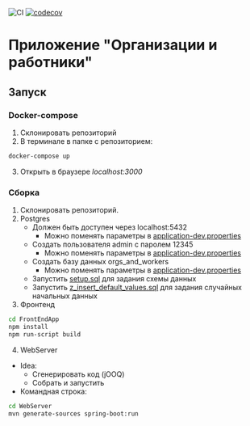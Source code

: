 ![CI](https://github.com/ankokovin/Fullstack-Test/workflows/CI/badge.svg) [![codecov](https://codecov.io/gh/ankokovin/Fullstack-Test/branch/master/graph/badge.svg)](https://codecov.io/gh/ankokovin/Fullstack-Test)

# Приложение "Организации и работники"

## Запуск

### Docker-compose

1. Склонировать репозиторий
2. В терминале в папке с репозиторием:
```bash
docker-compose up 
```
3. Открыть в браузере _localhost:3000_

### Сборка

1. Склонировать репозиторий.
2. Postgres
    - Должен быть доступен через localhost:5432
      - Можно поменять параметры в [application-dev.properties](https://github.com/ankokovin/Fullstack-Test/blob/master/WebServer/src/main/resources/application-dev.properties)
    - Создать пользователя admin c паролем 12345
      - Можно поменять параметры в [application-dev.properties](https://github.com/ankokovin/Fullstack-Test/blob/master/WebServer/src/main/resources/application-dev.properties)
    - Создать базу данных orgs_and_workers
      - Можно поменять параметры в [application-dev.properties](https://github.com/ankokovin/Fullstack-Test/blob/master/WebServer/src/main/resources/application-dev.properties)
    - Запустить [setup.sql](https://github.com/ankokovin/Fullstack-Test/blob/master/postgres/setup/setup.sql) для задания схемы данных
    - Запустить [z_insert_default_values.sql](https://github.com/ankokovin/Fullstack-Test/blob/master/postgres/setup/z_insert_default_values.sql) для задания случайных начальных данных
3. Фронтенд
```bash
cd FrontEndApp
npm install
npm run-script build
```
4. WebServer
- Idea:
    - Сгенерировать код (jOOQ)
    - Собрать и запустить
- Командная строка:
```bash    
cd WebServer
mvn generate-sources spring-boot:run
```
